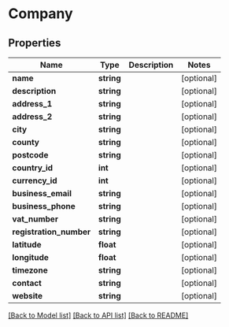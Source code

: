 # Company

## Properties
Name | Type | Description | Notes
------------ | ------------- | ------------- | -------------
**name** | **string** |  | [optional] 
**description** | **string** |  | [optional] 
**address_1** | **string** |  | [optional] 
**address_2** | **string** |  | [optional] 
**city** | **string** |  | [optional] 
**county** | **string** |  | [optional] 
**postcode** | **string** |  | [optional] 
**country_id** | **int** |  | [optional] 
**currency_id** | **int** |  | [optional] 
**business_email** | **string** |  | [optional] 
**business_phone** | **string** |  | [optional] 
**vat_number** | **string** |  | [optional] 
**registration_number** | **string** |  | [optional] 
**latitude** | **float** |  | [optional] 
**longitude** | **float** |  | [optional] 
**timezone** | **string** |  | [optional] 
**contact** | **string** |  | [optional] 
**website** | **string** |  | [optional] 

[[Back to Model list]](../README.md#documentation-for-models) [[Back to API list]](../README.md#documentation-for-api-endpoints) [[Back to README]](../README.md)


